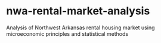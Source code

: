 # nwa-rental-market-analysis
Analysis of Northwest Arkansas rental housing market using microeconomic principles and statistical methods
